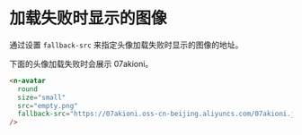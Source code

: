 # 加载失败时显示的图像

通过设置 `fallback-src` 来指定头像加载失败时显示的图像的地址。

下面的头像加载失败时会展示 07akioni。

```html
<n-avatar
  round
  size="small"
  src="empty.png"
  fallback-src="https://07akioni.oss-cn-beijing.aliyuncs.com/07akioni.jpeg"
/>
```
